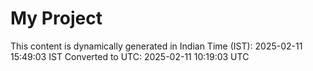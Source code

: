 # My Project

This content is dynamically generated in Indian Time (IST): 2025-02-11 15:49:03 IST
Converted to UTC: 2025-02-11 10:19:03 UTC
